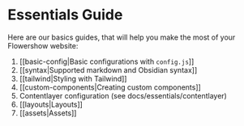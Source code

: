 # Essentials Guide

Here are our basics guides, that will help you make the most of your Flowershow website:
1. [[basic-config|Basic configurations with `config.js`]]
2. [[syntax|Supported markdown and Obsidian syntax]]
3. [[tailwind|Styling with Tailwind]]
4. [[custom-components|Creating custom components]]
5. Contentlayer configuration (see docs/essentials/contentlayer)
6. [[layouts|Layouts]]
7. [[assets|Assets]]
